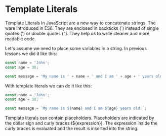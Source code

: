 # Template Literals

Template Literals In JavaScript are a new way to concatenate strings. The ware introduced in ES6. They are enclosed in backticks (`) instead of single quotes (') or double quotes ("). They help us to write cleaner and more readable code.

Let's assume we need to place some variables in a string. In previous lessons we did it like this:

```js
const name = 'John';
const age = 30;

const message = 'My name is ' + name + ' and I am ' + age + ' years old.';
```

With template literals we can do it like this:

```js
const name = 'John';
const age = 30;

const message = `My name is ${name} and I am ${age} years old.`;
```

Template literals can contain placeholders. Placeholders are indicated by the dollar sign and curly braces (${expression}). The expression inside the curly braces is evaluated and the result is inserted into the string.